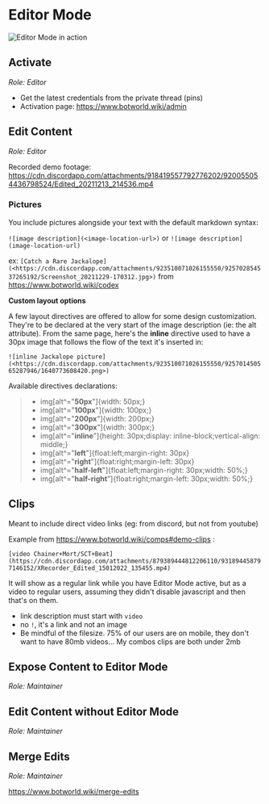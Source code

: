# Editor Mode

![Editor Mode in action](https://cdn.discordapp.com/attachments/917809790284079114/979408919778697226/editor-mode.png)


## Activate

*Role: Editor*

- Get the latest credentials from the private thread (pins)
- Activation page: https://www.botworld.wiki/admin

## Edit Content

*Role: Editor*


Recorded demo footage: https://cdn.discordapp.com/attachments/918419557792776202/920055054436798524/Edited_20211213_214536.mp4



### Pictures

You include pictures alongside your text with the default markdown syntax:

`![image description](<image-location-url>)` or `![image description](image-location-url)` 

ex: `[Catch a Rare Jackalope](<https://cdn.discordapp.com/attachments/923510071026155550/925702854537265192/Screenshot_20211229-170312.jpg>)` from https://www.botworld.wiki/codex

**Custom layout options**

A few layout directives are offered to allow for some design customization. They're to be declared at the very start of the image description (ie: the alt attribute). From the same page, here's the **inline** directive used to have a 30px image that follows the flow of the text it's inserted in:

`![inline Jackalope picture](<https://cdn.discordapp.com/attachments/923510071026155550/925701450565287946/1640773608420.png>)`

Available directives declarations:

> - img[alt^="**50px**"]{width: 50px;}
> - img[alt^="**100px**"]{width: 100px;}
> - img[alt^="**200px**"]{width: 200px;}
> - img[alt^="**300px**"]{width: 300px;}
> - img[alt^="**inline**"]{height: 30px;display: inline-block;vertical-align: middle;}
> - img[alt^="**left**"]{float:left;margin-right: 30px}
> - img[alt^="**right**"]{float:right;margin-left: 30px}
> - img[alt^="**half-left**"]{float:left;margin-right: 30px;width: 50%;}
> - img[alt^="**half-right**"]{float:right;margin-left: 30px;width: 50%;}


## Clips

Meant to include direct video links (eg: from discord, but not from youtube)

Example from https://www.botworld.wiki/comps#demo-clips :

`[video Chainer+Mort/SCT+Beat](https://cdn.discordapp.com/attachments/879389444812206110/931894458797146152/XRecorder_Edited_15012022_135455.mp4)`

It will show as a regular link while you have Editor Mode active, but as a video to regular users, assuming they didn't disable javascript and then that's on them.
- link description must start with `video`
- no `!`, it's a link and not an image
- Be mindful of the filesize. 75% of our users are on mobile, they don't want to have 80mb videos... My combos clips are both under 2mb


## Expose Content to Editor Mode

*Role: Maintainer*

## Edit Content without Editor Mode

*Role: Maintainer*

## Merge Edits

*Role: Maintainer*

https://www.botworld.wiki/merge-edits
